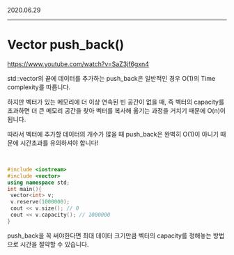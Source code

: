 
2020.06.29   
___

# Vector push_back()


<https://www.youtube.com/watch?v=SaZ3jf6gxn4>

std::vector의 끝에 데이터를 추가하는 push_back은 일반적인 경우 O(1)의 Time complexity를 따릅니다.  

하지만 벡터가 있는 메모리에 더 이상 연속된 빈 공간이 없을 때, 즉 벡터의 capacity를 초과하면 더 큰 메모리 공간을 찾아 벡터를 복사해 옮기는 과정을 거치기 때문에 O(n)이 됩니다.  

따라서 벡터에 추가할 데이터의 개수가 많을 때 push_back은 완벽히 O(1)이 아니기 때문에 시간초과를 유의하셔야 합니다!  

<br>

```c++
#include <iostream>
#include <vector>
using namespace std;
int main(){
 vector<int> v;
 v.reserve(1000000);
 cout << v.size(); // 0
 cout << v.capacity(); // 1000000
}
```

push_back을 꼭 써야한다면 최대 데이터 크기만큼 벡터의 capacity를 정해놓는 방법으로 시간을 절약할 수 있습니다.